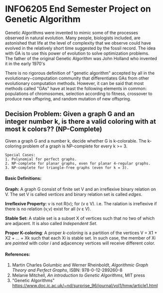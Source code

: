 # INFO6205 End Semester Project on Genetic Algorithm
Genetic Algorithms were invented to mimic some of the processes observed in natural evolution. Many people, biologists included, are astonished that life at the level of complexity that we observe could have evolved in the relatively short time suggested by the fossil record. The idea with GA is to use this power of evolution to solve optimization problems. The father of the original Genetic Algorithm was John Holland who invented it in the early 1970's

There is no rigorous definition of "genetic algorithm" accepted by all in the evolutionary−computation community that differentiates GAs from other evolutionary computation methods.
However, it can be said that most methods called "GAs" have at least the following elements in common:
populations of chromosomes, selection according to fitness, crossover to produce new offspring, and random
mutation of new offspring.

## Decision Problem: Given a graph G and an integer number k, is there a valid coloring with at most k colors?? (NP-Complete)
Given a graph G and a number k, decide whether G is k-colorable.
The k-coloring problem of a graph is NP-complete for every k >= 3.

    Special Cases:
    1. Polynomial for perfect graphs.
    2. NP-complete for planar graphs, even for planar 4-regular graphs.
    3. NP-complete for triangle-free graphs (even for k = 3).


#### Basic Definitions:

**Graph:** A graph G consist of finite set V and
an irreflexive binary relation on V. The set V is called *vertices*
and binary relation set is called *edges*.

**Irreflexive Property:** v is not R(v); for (v &epsilon; V).
i.e. The ralation is irreflexive if there is no relation (v,v) exist for all (v &epsilon; V).

**Stable Set:** A stable set is a subset X of vertices such that no two of which are adjacent. It is also called *Independent Set*.

**Proper K-coloring**: A proper *k-coloring* is a partition of the vertices
V = X1 + X2 + ... + Xk such that each Xi is stable set. In such case, the member of Xi are *painted* with color *i*
and adjacencey vertices will receive different color.

#### References:
1. Martin Charles Golumbic and Werner Rheinboldt, *Algorithmic Graph Theory and Perfect Graphs*, ISBN: 978-0-12-289260-8
2. Melanie Mitchell, *An introduction to Genetic Algorithms*, MIT press
3. "Genetic Algorithms" https://www.doc.ic.ac.uk/~nd/surprise_96/journal/vol1/hmw/article1.html